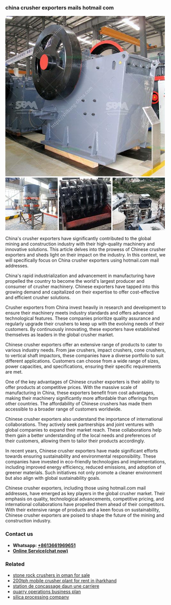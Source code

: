 <h3>china crusher exporters mails hotmail com</h3><img src='1708499293.jpg' alt=''><p>China's crusher exporters have significantly contributed to the global mining and construction industry with their high-quality machinery and innovative solutions. This article delves into the prowess of Chinese crusher exporters and sheds light on their impact on the industry. In this context, we will specifically focus on China crusher exporters using hotmail.com mail addresses.</p><p>China's rapid industrialization and advancement in manufacturing have propelled the country to become the world's largest producer and consumer of crusher machinery. Chinese exporters have tapped into this growing demand and capitalized on their expertise to offer cost-effective and efficient crusher solutions.</p><p>Crusher exporters from China invest heavily in research and development to ensure their machinery meets industry standards and offers advanced technological features. These companies prioritize quality assurance and regularly upgrade their crushers to keep up with the evolving needs of their customers. By continuously innovating, these exporters have established themselves as leaders in the global crusher market.</p><p>Chinese crusher exporters offer an extensive range of products to cater to various industry needs. From jaw crushers, impact crushers, cone crushers, to vertical shaft impactors, these companies have a diverse portfolio to suit different applications. Customers can choose from a wide range of sizes, power capacities, and specifications, ensuring their specific requirements are met.</p><p>One of the key advantages of Chinese crusher exporters is their ability to offer products at competitive prices. With the massive scale of manufacturing in China, these exporters benefit from cost advantages, making their machinery significantly more affordable than offerings from other countries. The affordability of Chinese crushers has made them accessible to a broader range of customers worldwide.</p><p>Chinese crusher exporters also understand the importance of international collaborations. They actively seek partnerships and joint ventures with global companies to expand their market reach. These collaborations help them gain a better understanding of the local needs and preferences of their customers, allowing them to tailor their products accordingly.</p><p>In recent years, Chinese crusher exporters have made significant efforts towards ensuring sustainability and environmental responsibility. These companies have invested in eco-friendly technologies and implementations, including improved energy efficiency, reduced emissions, and adoption of greener materials. Such initiatives not only promote a cleaner environment but also align with global sustainability goals.</p><p>Chinese crusher exporters, including those using hotmail.com mail addresses, have emerged as key players in the global crusher market. Their emphasis on quality, technological advancements, competitive pricing, and international collaborations have propelled them ahead of their competitors. With their extensive range of products and a keen focus on sustainability, Chinese crusher exporters are poised to shape the future of the mining and construction industry.</p><h3>Contact us</h3><ul><li><strong>Whatsapp:&nbsp;<a href="https://wa.me/8613661969651">+8613661969651</a></strong></li><li><a href="https://swt.shibang-china.com/?git&amp;zhl&amp;china crusher exporters mails hotmail com"><strong>Online Service(chat now)</strong></a></li></ul><h3>Related</h3><ul><li><a href='stone rock crushers in oman for sale.md'>stone rock crushers in oman for sale</a></li><li><a href='200tph mobile crusher plant for rent in jharkhand.md'>200tph mobile crusher plant for rent in jharkhand</a></li><li><a href='station de concassage daun une carriere.md'>station de concassage daun une carriere</a></li><li><a href='quarry operations business plan.md'>quarry operations business plan</a></li><li><a href='silica processing company.md'>silica processing company</a></li></ul>
